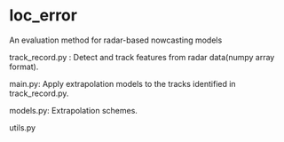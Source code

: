 # loc_error
An evaluation method for radar-based nowcasting models

track_record.py : Detect and track features from radar data(numpy array format).

main.py: Apply extrapolation models to the tracks identified in track_record.py.

models.py: Extrapolation schemes.

utils.py
